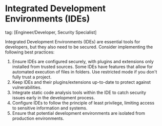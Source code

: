 # Integrated Development Environments (IDEs)
tag: [Engineer/Developer, Security Specialist]

Integrated Development Environments (IDEs) are essential tools for developers, but they also need to be secured. Consider implementing the following best practices:

1. Ensure IDEs are configured securely, with plugins and extensions only installed from trusted sources. Some IDEs have features that allow for automated execution of files in folders. Use restricted mode if you don't fully trust a project.
2. Keep IDEs and their plugins/extensions up-to-date to protect against vulnerabilities.
3. Integrate static code analysis tools within the IDE to catch security issues early in the development process.
4. Configure IDEs to follow the principle of least privilege, limiting access to sensitive information and systems.
5. Ensure that potential development environments are isolated from production environments.
